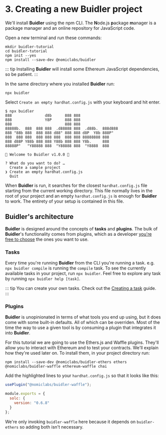 # 3. Creating a new Buidler project

We'll install **Buidler** using the npm CLI. The **N**ode.js **p**ackage **m**anager is a package manager and an online repository for JavaScript code.

Open a new terminal and run these commands:

```
mkdir buidler-tutorial 
cd buidler-tutorial 
npm init --yes 
npm install --save-dev @nomiclabs/buidler 
```

::: tip
Installing **Buidler** will install some Ethereum JavaScript dependencies, so be patient.
:::

In the same directory where you installed **Buidler** run:

```
npx buidler
```

Select `Create an empty hardhat.config.js` with your keyboard and hit enter.


```{15}
$ npx buidler
888               d8b      888 888
888               Y8P      888 888
888                        888 888
88888b.  888  888 888  .d88888 888  .d88b.  888d888
888 "88b 888  888 888 d88" 888 888 d8P  Y8b 888P"
888  888 888  888 888 888  888 888 88888888 888
888 d88P Y88b 888 888 Y88b 888 888 Y8b.     888
88888P"   "Y88888 888  "Y88888 888  "Y8888  888

👷 Welcome to Buidler v1.0.0 👷‍‍

? What do you want to do? …
  Create a sample project
❯ Create an empty hardhat.config.js
  Quit
```

When **Buidler** is run, it searches for the closest `hardhat.config.js` file starting from the current working directory. This file normally lives in the root of your project and an empty `hardhat.config.js` is enough for **Buidler** to work. The entirety of your setup is contained in this file.

## Buidler's architecture

**Buidler** is designed around the concepts of **tasks** and **plugins**. The bulk of **Buidler**'s functionality comes from plugins, which as a developer [you're free to choose](/plugins/) the ones you want to use. 

### Tasks
Every time you're running **Buidler** from the CLI you're running a task. e.g. `npx buidler compile` is running the `compile` task. To see the currently available tasks in your project, run `npx buidler`. Feel free to explore any task by running `npx buidler help [task]`. 

::: tip
You can create your own tasks. Check out the [Creating a task](/guides/create-task.md) guide.
:::

### Plugins
**Buidler** is unopinionated in terms of what tools you end up using, but it does come with some built-in defaults. All of which can be overriden. Most of the time the way to use a given tool is by consuming a plugin that integrates it into **Buidler**.

For this tutorial we are going to use the Ethers.js and Waffle plugins. They'll allow you to interact with Ethereum and to test your contracts. We'll explain how they're used later on. To install them, in your project directory run:

```
npm install --save-dev @nomiclabs/buidler-ethers ethers @nomiclabs/buidler-waffle ethereum-waffle chai
```

Add the highlighted lines to your `hardhat.config.js` so that it looks like this:

```js {1,4-6}
usePlugin("@nomiclabs/buidler-waffle");

module.exports = {
  solc: {
    version: "0.6.8"
  }
};
```

We're only invoking `buidler-waffle` here because it depends on `buidler-ethers` so adding both isn't necessary.
